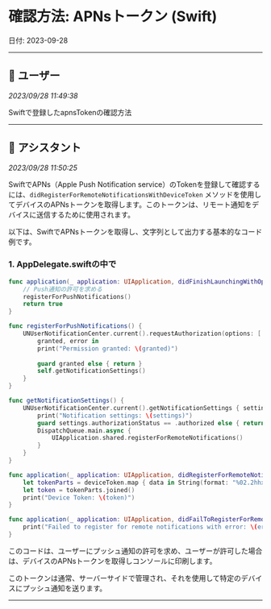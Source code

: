 # 確認方法: APNsトークン (Swift)

日付: 2023-09-28

---

## 👤 ユーザー
*2023/09/28 11:49:38*

Swiftで登録したapnsTokenの確認方法

---

## 🤖 アシスタント
*2023/09/28 11:50:25*

SwiftでAPNs（Apple Push Notification service）のTokenを登録して確認するには、`didRegisterForRemoteNotificationsWithDeviceToken` メソッドを使用してデバイスのAPNsトークンを取得します。このトークンは、リモート通知をデバイスに送信するために使用されます。

以下は、SwiftでAPNsトークンを取得し、文字列として出力する基本的なコード例です。

### 1. AppDelegate.swiftの中で

```swift
func application(_ application: UIApplication, didFinishLaunchingWithOptions launchOptions: [UIApplication.LaunchOptionsKey: Any]?) -> Bool {
    // Push通知の許可を求める
    registerForPushNotifications()
    return true
}

func registerForPushNotifications() {
    UNUserNotificationCenter.current().requestAuthorization(options: [.alert, .sound, .badge]) {
        granted, error in
        print("Permission granted: \(granted)")
        
        guard granted else { return }
        self.getNotificationSettings()
    }
}

func getNotificationSettings() {
    UNUserNotificationCenter.current().getNotificationSettings { settings in
        print("Notification settings: \(settings)")
        guard settings.authorizationStatus == .authorized else { return }
        DispatchQueue.main.async {
            UIApplication.shared.registerForRemoteNotifications()
        }
    }
}

func application(_ application: UIApplication, didRegisterForRemoteNotificationsWithDeviceToken deviceToken: Data) {
    let tokenParts = deviceToken.map { data in String(format: "%02.2hhx", data) }
    let token = tokenParts.joined()
    print("Device Token: \(token)")
}

func application(_ application: UIApplication, didFailToRegisterForRemoteNotificationsWithError error: Error) {
    print("Failed to register for remote notifications with error: \(error)")
}
```

このコードは、ユーザーにプッシュ通知の許可を求め、ユーザーが許可した場合は、デバイスのAPNsトークンを取得しコンソールに印刷します。

このトークンは通常、サーバーサイドで管理され、それを使用して特定のデバイスにプッシュ通知を送ります。

---
